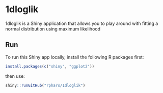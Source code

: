 # 1dloglik

1dloglik is a Shiny application that allows you to play around with fitting a normal distribution using maximum likelihood

## Run

To run this Shiny app locally, install the following R packages first:

```r
install.packages(c("shiny", "ggplot2"))
```

then use:

```r
shiny::runGitHub("rphars/1dloglik")
```